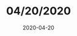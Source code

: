 ---
type: "bulletin"
config: "church"
title: "04/20/2020"
date: 2020-04-20
events:
  - name: "Baptisms"
    date: ""
    time: "after services"
    link: "https://www.marinerschurch.org/events/event-detail/?eventid=168061"
    description: "Share this important and exciting step of faith with the Mariners family to publicly display the work Jesus has done in your life."
  - name: "Men's Bible Study"
    date: "Tuesday nights"
    time: "7-9p"
    link: "https://www.marinerschurch.org/events/event-detail/?eventid=168061"
    description: "A group of men, studying God's word and holding each other up in prayer as we travel life's road together."
  - name: "VBS"
    date: "June 15-19"
    time: "9a-12p"
    link: "https://www.marinerschurch.org/events/event-detail/?eventid=168061"
    description: "Kids, K-5th grade, come for a week of fun as they learn how to dig deep into God's word. Complete with Bible stories, games, crafts, snack and opportunities to serve others, kids will experience God's power."
---